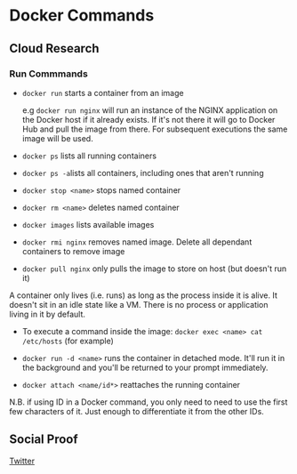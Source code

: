 <!-- This is a template you can use for quick progress days. It removes a lot of the steps we encourage you to share in the longer template 000-DAY-ARTICLE-LONG-TEMPLATE.MD-->

# Docker Commands

## Cloud Research

### Run Commmands

- `docker run` starts a container from an image

  e.g `docker run nginx` will run an instance of the NGINX application on the Docker host if it already exists. If it's not there it will go to Docker Hub and pull the image from there. For subsequent executions the same image will be used.

- `docker ps` lists all running containers
- `docker ps -a`lists all containers, including ones that aren't running
- `docker stop <name>` stops named container
- `docker rm <name>` deletes named container
- `docker images` lists available images
- `docker rmi nginx` removes named image.
  Delete all dependant containers to remove image
- `docker pull nginx` only pulls the image to store on host (but doesn't run it)

A container only lives (i.e. runs) as long as the process inside it is alive. It doesn't sit in an idle state like a VM. There is no process or application living in it by default.

- To execute a command inside the image:
  `docker exec <name> cat /etc/hosts` (for example)

- `docker run -d <name>` runs the container in detached mode. It'll run it in the background and you'll be returned to your prompt immediately.

- `docker attach <name/id*>` reattaches the running container

N.B. if using ID in a Docker command, you only need to need to use the first few characters of it. Just enough to differentiate it from the other IDs.

## Social Proof

[Twitter](link)
